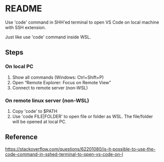 # README

Use 'code' command in SHH'ed terminal to open VS Code on local machine with SSH extension.

Just like use 'code' command inside WSL.

## Steps

### On local PC

1. Show all commands (Windows: Ctrl+Shift+P)
2. Open “Remote Explorer: Focus on Remote View”
3. Connect to remote server (non-WSL)

### On remote linux server (non-WSL)

1. Copy 'code' to $PATH
2. Use 'code FILE|FOLDER' to open file or folder as WSL. The file/folder will be opened at local PC.

## Reference

https://stackoverflow.com/questions/62201080/is-it-possible-to-use-the-code-command-in-sshed-terminal-to-open-vs-code-on-l
